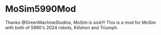 # MoSim5990Mod
Thanks @GreenMachineStudios, MoSim is sick!!!
This is a mod for MoSim with both of 5990's 2024 robots, Killshon and Triumph.
